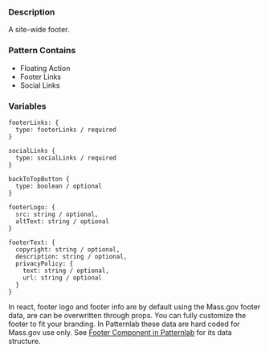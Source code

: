 ### Description
A site-wide footer.

### Pattern Contains
* Floating Action
* Footer Links
* Social Links

### Variables
~~~
footerLinks: {
  type: footerLinks / required
}

socialLinks {
  type: socialLinks / required
}

backToTopButton {
  type: boolean / optional
}

footerLogo: {
  src: string / optional,
  altText: string / optional
}

footerText: {
  copyright: string / optional,
  description: string / optional,
  privacyPolicy: {
    text: string / optional,
    url: string / optional
  }
}
~~~

In react, footer logo and footer info are by default using the Mass.gov footer data, are can be overwritten through props. You can fully customize the footer to fit your branding. In Patternlab these data are hard coded for Mass.gov use only. 
See [Footer Component in Patternlab](/patternlab/styleguide/source/_patterns/03-organisms/by-template/footer-with-columns.md) for its data structure.


